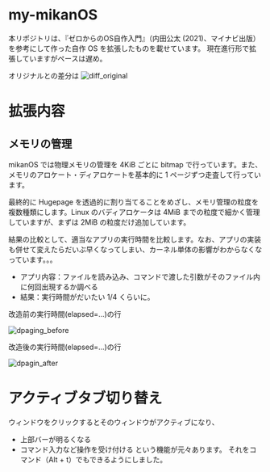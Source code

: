 # my-mikanOS
本リポジトリは、『ゼロからのOS自作入門』（内田公太 (2021)、マイナビ出版）を参考にして作った自作 OS を拡張したものを載せています。
現在進行形で拡張していますがペースは遅め。

オリジナルとの差分は
![diff_original](https://github.com/kkk1731/my-mikanOS/commit/bd641a88ddd68bfc7f88b2a90083a89b1a58a4fb#diff-0d6c189bc4fc1bce5a92f744d27cae3313d2f264c04e202c78941e7c33eade9f)

# 拡張内容
## メモリの管理
mikanOS では物理メモリの管理を 4KiB ごとに bitmap で行っています。また、メモリのアロケート・ディアロケートを基本的に 1 ページずつ走査して行っています。

最終的に Hugepage を透過的に割り当てることをめざし、メモリ管理の粒度を複数種類にします。Linux のバディアロケータは 4MiB までの粒度で細かく管理していますが、まずは 2MiB の粒度だけ追加しています。

結果の比較として、適当なアプリの実行時間を比較します。なお、アプリの実装も併せて変えたらだいぶ早くなってしまい、カーネル単体の影響がわからなくなっています。。。
- アプリ内容：ファイルを読み込み、コマンドで渡した引数がそのファイル内に何回出現するか調べる
- 結果：実行時間がだいたい 1/4 くらいに。


改造前の実行時間(elapsed=...)の行

![dpaging_before](https://user-images.githubusercontent.com/73451469/212553958-7e899efc-c885-4b74-bde2-bc42e7e62248.png)

改造後の実行時間(elapsed=...)の行

![dpagin_after](https://user-images.githubusercontent.com/73451469/212553899-333b092d-144b-456a-ac7d-4faa491e5941.png)

# アクティブタブ切り替え
ウィンドウをクリックするとそのウィンドウがアクティブになり、
- 上部バーが明るくなる
- コマンド入力など操作を受け付ける
という機能が元々あります。
それをコマンド（Alt + t）でもできるようにしました。
